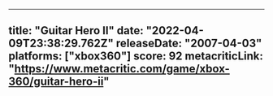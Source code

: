 
---
title: "Guitar Hero II"
date: "2022-04-09T23:38:29.762Z"
releaseDate: "2007-04-03"
platforms: ["xbox360"]
score: 92
metacriticLink: "https://www.metacritic.com/game/xbox-360/guitar-hero-ii"
---
